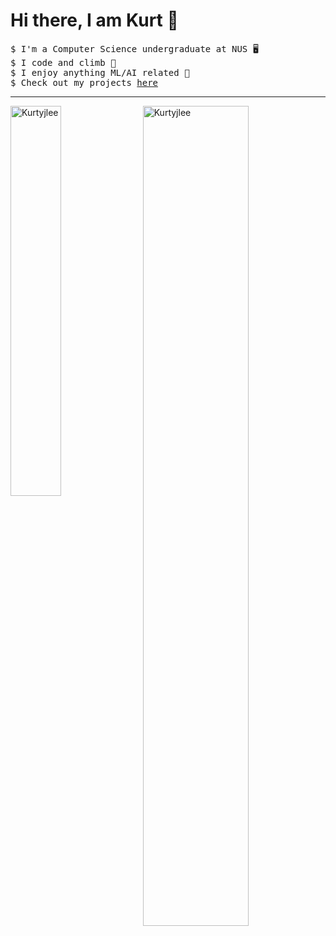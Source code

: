 # Hi there, I am Kurt 👋

<pre>
$ I'm a Computer Science undergraduate at NUS 🖥️
$ I code and climb 🧗 
$ I enjoy anything ML/AI related 👯 
$ Check out my projects <a href="https://github.com/Kurtyjlee?tab=repositories">here</a>
</pre>
---

<img align="right" width="58%" src="https://github-readme-stats.vercel.app/api?username=Kurtyjlee&show_icons=true&locale=en&theme=dark" alt="Kurtyjlee" />
<img align="left" width="40%" src="https://github-readme-stats.vercel.app/api/top-langs?username=Kurtyjlee&show_icons=true&locale=en&theme=dark&layout=donut" alt="Kurtyjlee" />
